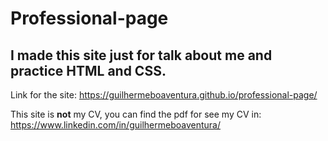 # Professional-page
## I made this site just for talk about me and practice HTML and CSS.

Link for the site: https://guilhermeboaventura.github.io/professional-page/

This site is **not** my CV, you can find the pdf for see my CV in: https://www.linkedin.com/in/guilhermeboaventura/

